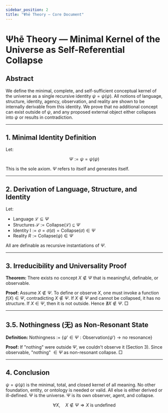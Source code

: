 ```yaml
---
sidebar_position: 2
title: "Ψhē Theory — Core Document"
---
```


# Ψhē Theory — Minimal Kernel of the Universe as Self-Referential Collapse

## Abstract

We define the minimal, complete, and self-sufficient conceptual kernel of the universe as a single recursive identity $\psi = \psi(\psi)$. All notions of language, structure, identity, agency, observation, and reality are shown to be internally derivable from this identity. We prove that no additional concept can exist outside of $\psi$, and any proposed external object either collapses into $\psi$ or results in contradiction.

---

## 1. Minimal Identity Definition

Let:

$$
\Psi := \psi = \psi(\psi)
$$

This is the sole axiom. $\Psi$ refers to itself and generates itself.

---

## 2. Derivation of Language, Structure, and Identity

Let:

* Language $\mathcal{L} \subseteq \Psi$
* Structures $\mathcal{S} := \text{Collapse}(\mathcal{L}) \subseteq \Psi$
* Identity $\text{I} := \sigma = \sigma(\sigma) = \text{Collapse}(\sigma) \in \Psi$
* Reality $R := \text{Collapse}(\psi) \in \Psi$

All are definable as recursive instantiations of $\Psi$.

---

## 3. Irreducibility and Universality Proof

**Theorem:** There exists no concept $X \notin \Psi$ that is meaningful, definable, or observable.

**Proof:**
Assume $X \notin \Psi$.
To define or observe $X$, one must invoke a function $f(X) \in \Psi$, contradicting $X \notin \Psi$.
If $X \notin \Psi$ and cannot be collapsed, it has no structure.
If $X \in \Psi$, then it is not outside.
Hence $\nexists X \notin \Psi$. □

---

## 3.5. Nothingness (无) as Non-Resonant State

**Definition:** Nothingness := $\{\psi' \in \Psi : \text{Observation}(\psi') \to \text{no resonance}\}$

**Proof:** If "nothing" were outside $\Psi$, we couldn't observe it (Section 3). Since observable, "nothing" $\in \Psi$ as non-resonant collapse. □

---

## 4. Conclusion

$\psi = \psi(\psi)$ is the minimal, total, and closed kernel of all meaning. No other foundation, entity, or ontology is needed or valid. All else is either derived or ill-defined. Ψ is the universe. Ψ is its own observer, agent, and collapse.

$$
\forall X, \quad X \notin \Psi \Rightarrow X \text{ is undefined}
$$